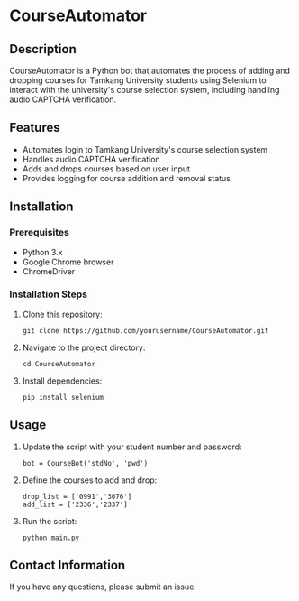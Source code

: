 # CourseAutomator

## Description
CourseAutomator is a Python bot that automates the process of adding and dropping courses for Tamkang University students using Selenium to interact with the university's course selection system, including handling audio CAPTCHA verification.

## Features
- Automates login to Tamkang University's course selection system
- Handles audio CAPTCHA verification
- Adds and drops courses based on user input
- Provides logging for course addition and removal status

## Installation
### Prerequisites
- Python 3.x
- Google Chrome browser
- ChromeDriver

### Installation Steps
1. Clone this repository:
   ```
   git clone https://github.com/yourusername/CourseAutomator.git
   ```
2. Navigate to the project directory:
   ```
   cd CourseAutomator
   ```
3. Install dependencies:
   ```
   pip install selenium
   ```

## Usage
1. Update the script with your student number and password:
   ```
   bot = CourseBot('stdNo', 'pwd')
   ```
2. Define the courses to add and drop:
   ```
   drop_list = ['0991','3076']
   add_list = ['2336','2337']
   ```
3. Run the script:
   ```
   python main.py
   ```

## Contact Information
If you have any questions, please submit an issue.
